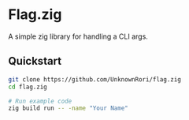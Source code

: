 # Flag.zig

A simple zig library for handling a CLI args.

## Quickstart

```sh
git clone https://github.com/UnknownRori/flag.zig
cd flag.zig

# Run example code
zig build run -- -name "Your Name"
```
